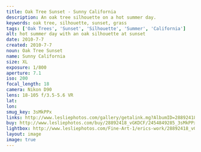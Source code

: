 ```yaml
---
title: Oak Tree Sunset - Sunny California
description: An oak tree silhouette on a hot summer day.
keywords: oak tree, silhouette, sunset, grass
tags: ['Oak Trees', 'Sunset', 'Silhouette', 'Summer', 'California']
alt: hot summer day with an oak silhouette at sunset
date: 2010-7-7
created: 2010-7-7
noun: Oak Tree Sunset
name: Sunny California
size: XL
exposure: 1/800
aperture: 7.1
iso: 200
focal_length: 18
camera: Nikon D90
lens: 18-105 f/3.5-5.6 VR
lat: 
lon: 
smug_key: 3sMkPPx
links: http://www.lesliephotos.com/gallery/getalink.mg?AlbumID=28892418&AlbumKey=vGKDCF&ImageID=2454849285&ImageKey=3sMkPPx&how=forum&Page=1
buy: http://www.lesliephotos.com/buy/28892418_vGKDCF/2454849285_3sMkPPx/
lightbox: http://www.lesliephotos.com/Fine-Art-1/erics-work/28892418_vGKDCF#!i=2454849285&k=3sMkPPx&lb=1&s=A
layout: image
image: true
---
```

